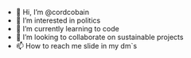 - 👋 Hi, I’m @cordcobain
- 👀 I’m interested in politics
- 🌱 I’m currently learning to code 
- 💞️ I’m looking to collaborate on sustainable projects
- 📫 How to reach me slide in my dm`s

<!---
cordcobain/cordcobain is a ✨ special ✨ repository because its `README.md` (this file) appears on your GitHub profile.
You can click the Preview link to take a look at your changes.
--->
